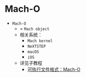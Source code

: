 # Mach-O

* `Mach-O`
  * = `Mach object`
  * 相关系统：
    * `Mach kernel`
    * `NeXTSTEP`
    * `macOS`
    * `iOS` 
  * 详见子教程
    * [可执行文件格式：Mach-O](https://book.crifan.org/books/exec_file_format_macho/website/)
